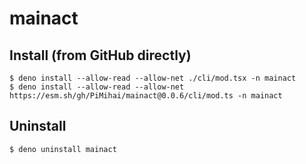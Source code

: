# mainact

## Install (from GitHub directly)

```
$ deno install --allow-read --allow-net ./cli/mod.tsx -n mainact
$ deno install --allow-read --allow-net https://esm.sh/gh/PiMihai/mainact@0.0.6/cli/mod.ts -n mainact
```

## Uninstall

```
$ deno uninstall mainact
```